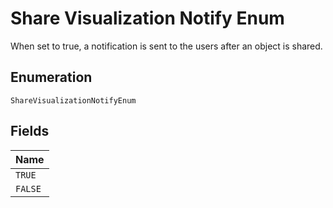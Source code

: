 
# Share Visualization Notify Enum

When set to true, a notification is sent to the users after an object is shared.

## Enumeration

`ShareVisualizationNotifyEnum`

## Fields

| Name |
|  --- |
| `TRUE` |
| `FALSE` |

